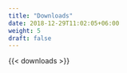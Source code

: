 ```yaml
---
title: "Downloads"
date: 2018-12-29T11:02:05+06:00
weight: 5
draft: false
---
```

{{< downloads >}}

